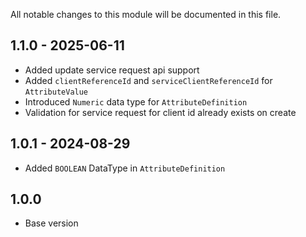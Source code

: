 All notable changes to this module will be documented in this file.

## 1.1.0 - 2025-06-11
- Added update service request api support
- Added `clientReferenceId` and `serviceClientReferenceId` for `AttributeValue`
- Introduced `Numeric` data type for `AttributeDefinition`
- Validation for service request for client id already exists on create

## 1.0.1 - 2024-08-29 

- Added `BOOLEAN` DataType in `AttributeDefinition`

## 1.0.0

- Base version